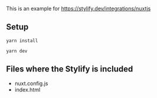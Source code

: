 This is an example for https://stylify.dev/integrations/nuxtjs

## Setup

```
yarn install

yarn dev
```

## Files where the Stylify is included

- nuxt.config.js
- index.html

